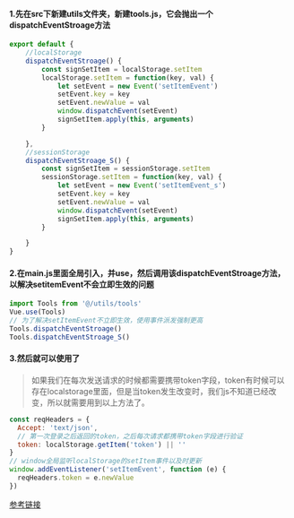 #### 1.先在src下新建utils文件夹，新建tools.js，它会抛出一个dispatchEventStroage方法 

````js
export default {
    //localStorage
    dispatchEventStroage() {
        const signSetItem = localStorage.setItem
        localStorage.setItem = function(key, val) {
            let setEvent = new Event('setItemEvent')
            setEvent.key = key
            setEvent.newValue = val
            window.dispatchEvent(setEvent)
            signSetItem.apply(this, arguments)
        }

    },
    //sessionStorage
    dispatchEventStroage_S() {
        const signSetItem = sessionStorage.setItem
        sessionStorage.setItem = function(key, val) {
            let setEvent = new Event('setItemEvent_s')
            setEvent.key = key
            setEvent.newValue = val
            window.dispatchEvent(setEvent)
            signSetItem.apply(this, arguments)
        }

    }
} 
````

#### 2.在main.js里面全局引入，并use，然后调用该dispatchEventStroage方法，以解决setitemEvent不会立即生效的问题 

````js
import Tools from '@/utils/tools'
Vue.use(Tools)
// 为了解决setItemEvent不立即生效，使用事件派发强制更高
Tools.dispatchEventStroage()
Tools.dispatchEventStroage_S()
````

#### 3.然后就可以使用了

> 如果我们在每次发送请求的时候都需要携带token字段，token有时候可以存在localstorage里面，但是当token发生改变时，我们js不知道已经改变，所以就需要用到以上方法了。

````js
const reqHeaders = {
  Accept: 'text/json',
  // 第一次登录之后返回的token，之后每次请求都携带token字段进行验证
  token: localStorage.getItem('token') || ''
}
// window全局监听localStorage的setItem事件以及时更新
window.addEventListener('setItemEvent', function (e) {
  reqHeaders.token = e.newValue
})

````

[参考链接](https://blog.csdn.net/weixin_43869192/article/details/85061248)